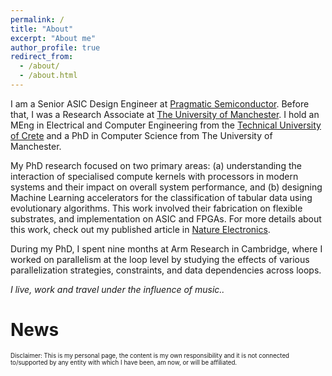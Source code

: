 ```yaml
---
permalink: /
title: "About"
excerpt: "About me"
author_profile: true
redirect_from:
  - /about/
  - /about.html
---
```


I am a Senior ASIC Design Engineer at <a href="https://www.pragmaticsemi.com">Pragmatic Semiconductor</a>. Before that, I was a Research Associate at <a href="https://www.manchester.ac.uk">The University of Manchester</a>. I hold an MEng in Electrical and Computer Engineering from the <a href="https://www.tuc.gr/en/home">Technical University of Crete</a> and a PhD in Computer Science from The University of Manchester.

My PhD research focused on two primary areas: (a) understanding the interaction of specialised compute kernels with processors in modern systems and their impact on overall system performance, and (b) designing Machine Learning accelerators for the classification of tabular data using evolutionary algorithms. This work involved their fabrication on flexible substrates, and implementation on ASIC and FPGAs. For more details about this work, check out my published article in <a href="https://www.nature.com/articles/s41928-024-01157-5">Nature Electronics</a>.

During my PhD, I spent nine months at Arm Research in Cambridge, where I worked on parallelism at the loop level by studying the effects of various parallelization strategies, constraints, and data dependencies across loops.


<i>I live, work and travel under the influence of music..</i>

<h1>News</h1>


<sub><sup>Disclaimer: This is my personal page, the content is my own responsibility and it is not connected to/supported by any entity with which I have been, am now, or will be affiliated.</sup></sub>